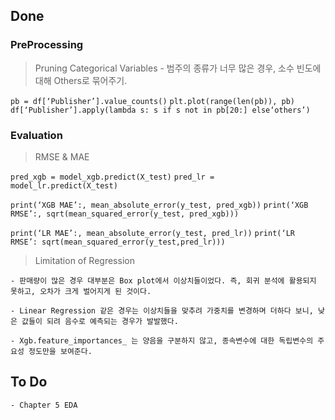 ## Done

### PreProcessing

> Pruning Categorical Variables
	- 범주의 종류가 너무 많은 경우, 소수 빈도에 대해 Others로 묶어주기.

`pb = df[‘Publisher’].value_counts()`
`plt.plot(range(len(pb)), pb)`
`df[‘Publisher’].apply(lambda s: s if s not in pb[20:] else‘others’)`

### Evaluation

> RMSE & MAE

`pred_xgb = model_xgb.predict(X_test)`
`pred_lr = model_lr.predict(X_test)`

`print(‘XGB MAE’:, mean_absolute_error(y_test, pred_xgb))`
`print(‘XGB RMSE’:, sqrt(mean_squared_error(y_test, pred_xgb)))`

`print(‘LR MAE’:, mean_absolute_error(y_test, pred_lr))`
`print(‘LR RMSE’: sqrt(mean_squared_error(y_test,pred_lr)))`

> Limitation of Regression

	- 판매량이 많은 경우 대부분은 Box plot에서 이상치들이었다. 즉, 회귀 분석에 활용되지 못하고, 오차가 크게 벌어지게 된 것이다.

	- Linear Regression 같은 경우는 이상치들을 맞추려 가중치를 변경하며 더하다 보니, 낮은 값들이 되려 음수로 예측되는 경우가 발발했다.

	- Xgb.feature_importances_ 는 양음을 구분하지 않고, 종속변수에 대한 독립변수의 주요성 정도만을 보여준다.

## To Do

	- Chapter 5 EDA
